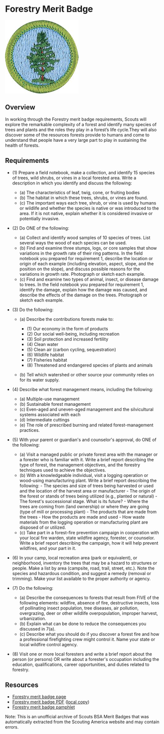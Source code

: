

# Forestry Merit Badge

![Forestry Merit Badge](images/forestry-merit-badge.jpg)

## Overview



In working through the Forestry merit badge requirements, Scouts will explore the remarkable complexity of a forest and identify many species of trees and plants and the roles they play in a forest’s life cycle.They will also discover some of the resources forests provide to humans and come to understand that people have a very large part to play in sustaining the health of forests.

## Requirements

* (1) Prepare a field notebook, make a collection, and identify 15 species of trees, wild shrubs, or vines in a local forested area. Write a description in which you identify and discuss the following:
    * (a) The characteristics of leaf, twig, cone, or fruiting bodies
    * (b) The habitat in which these trees, shrubs, or vines are found.
    * (c) The important ways each tree, shrub, or vine is used by humans or wildlife and whether the species is native or was introduced to the area. If it is not native, explain whether it is considered invasive or potentially invasive.


* (2) Do ONE of the following:
    * (a) Collect and identify wood samples of 10 species of trees. List several ways the wood of each species can be used.
    * (b) Find and examine three stumps, logs, or core samples that show variations in the growth rate of their ring patterns. In the field notebook you prepared for requirement 1, describe the location or origin of each example (including elevation, aspect, slope, and the position on the slope), and discuss possible reasons for the variations in growth rate. Photograph or sketch each example.
    * (c) Find and examine two types of animal, insect, or disease damage to trees. In the field notebook you prepared for requirement 1, identify the damage, explain how the damage was caused, and describe the effects of the damage on the trees. Photograph or sketch each example.


* (3) Do the following:
    * (a) Describe the contributions forests make to:
        * (1) Our economy in the form of products
        * (2) Our social well-being, including recreation
        * (3) Soil protection and increased fertility
        * (4) Clean water
        * (5) Clean air (carbon cycling, sequestration)
        * (6) Wildlife habitat
        * (7) Fisheries habitat
        * (8) Threatened and endangered species of plants and animals


    * (b) Tell which watershed or other source your community relies on for its water supply.


* (4) Describe what forest management means, including the following:
    * (a) Multiple-use management
    * (b) Sustainable forest management
    * (c) Even-aged and uneven-aged management and the silvicultural systems associated with each
    * (d) Intermediate cuttings
    * (e) The role of prescribed burning and related forest-management practices.


* (5) With your parent or guardian's and counselor's approval, do ONE of the following:
    * (a) Visit a managed public or private forest area with the manager or a forester who is familiar with it. Write a brief report describing the type of forest, the management objectives, and the forestry techniques used to achieve the objectives.
    * (b) With a knowledgeable individual, visit a logging operation or wood-using manufacturing plant. Write a brief report describing the following:  - The species and size of trees being harvested or used and the location of the harvest area or manufacturer - The origin of the forest or stands of trees being utilized (e.g., planted or natural) - The forest's successional stage. What is its future? - Where the trees are coming from (land ownership) or where they are going (type of mill or processing plant) - The products that are made from the trees - How the products are made and used - How waste materials from the logging operation or manufacturing plant are disposed of or utilized.
    * (c) Take part in a forest-fire prevention campaign in cooperation with your local fire warden, state wildfire agency, forester, or counselor. Write a brief report describing the campaign, how it will help prevent wildfires, and your part in it.


* (6) In your camp, local recreation area (park or equivalent), or neighborhood, inventory the trees that may be a hazard to structures or people. Make a list by area (campsite, road, trail, street, etc.). Note the species and hazardous condition, and suggest a remedy (removal or trimming). Make your list available to the proper authority or agency.
* (7) Do the following:
    * (a) Describe the consequences to forests that result from FIVE of the following elements: wildfire, absence of fire, destructive insects, loss of pollinating insect population, tree diseases, air pollution, overgrazing, deer or other wildlife overpopulation, improper harvest, urbanization.
    * (b) Explain what can be done to reduce the consequences you discussed in 7(a).
    * (c) Describe what you should do if you discover a forest fire and how a professional firefighting crew might control it. Name your state or local wildfire control agency.


* (8) Visit one or more local foresters and write a brief report about the person (or persons) OR write about a forester's occupation including the education, qualifications, career opportunities, and duties related to forestry.


## Resources

- [Forestry merit badge page](https://www.scouting.org/merit-badges/forestry/)
- [Forestry merit badge PDF](https://filestore.scouting.org/filestore/Merit_Badge_ReqandRes/Pamphlets/Forestry.pdf) ([local copy](files/forestry-merit-badge.pdf))
- [Forestry merit badge pamphlet](https://www.scoutshop.org/forestry-merit-badge-pamphlet-662389.html)

Note: This is an unofficial archive of Scouts BSA Merit Badges that was automatically extracted from the Scouting America website and may contain errors.